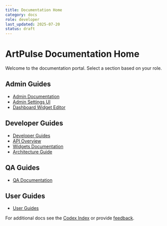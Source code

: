 ```yaml
---
title: Documentation Home
category: docs
role: developer
last_updated: 2025-07-20
status: draft
---
```


# ArtPulse Documentation Home

Welcome to the documentation portal. Select a section based on your role.

## Admin Guides
- [Admin Documentation](admin/README.md)
- [Admin Settings UI](admin/admin-settings-ui.md)
- [Dashboard Widget Editor](admin/admin-widget-editor-guide.md)

## Developer Guides
- [Developer Guides](developer/README.md)
- [API Overview](api/README.md)
- [Widgets Documentation](widgets/README.md)
- [Architecture Guide](architecture/dev-structure.md)

## QA Guides
- [QA Documentation](qa/README.md)

## User Guides
- [User Guides](user/README.md)

For additional docs see the [Codex Index](codex_index.md) or provide [feedback](feedback.md).
